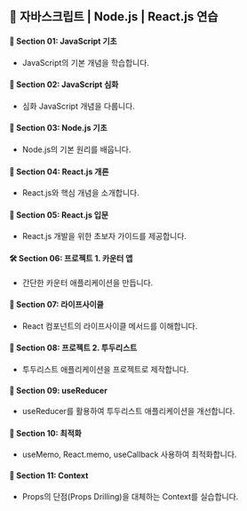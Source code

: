 ## 🚀 자바스크립트 | Node.js | React.js 연습

#### 📖 Section 01: JavaScript 기초

- JavaScript의 기본 개념을 학습합니다.

#### 📖 Section 02: JavaScript 심화

- 심화 JavaScript 개념을 다룹니다.

#### 📖 Section 03: Node.js 기초

- Node.js의 기본 원리를 배웁니다.

#### 📖 Section 04: React.js 개론

- React.js와 핵심 개념을 소개합니다.

#### 📖 Section 05: React.js 입문

- React.js 개발을 위한 초보자 가이드를 제공합니다.

#### 🛠️ Section 06: 프로젝트 1. 카운터 앱

- 간단한 카운터 애플리케이션을 만듭니다.

#### 🔄 Section 07: 라이프사이클

- React 컴포넌트의 라이프사이클 메서드를 이해합니다.

#### 📝 Section 08: 프로젝트 2. 투두리스트

- 투두리스트 애플리케이션을 프로젝트로 제작합니다.

#### 📖 Section 09: useReducer

- useReducer를 활용하여 투두리스트 애플리케이션을 개선합니다.

#### 📖 Section 10: 최적화

- useMemo, React.memo, useCallback 사용하여 최적화합니다.

#### 📖 Section 11: Context

- Props의 단점(Props Drilling)을 대체하는 Context를 실습합니다.
